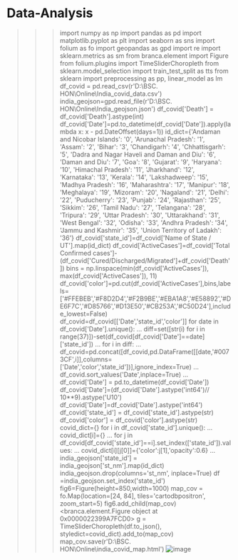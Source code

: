 # Data-Analysis
>>> import numpy as np
>>> import pandas as pd
>>> import matplotlib.pyplot as plt
>>> import seaborn as sns
>>> import folium as fo
>>> import geopandas as gpd
>>> import re
>>> import sklearn.metrics as sm
>>> from branca.element import Figure
>>> from folium.plugins import TimeSliderChoropleth
>>> from sklearn.model_selection import train_test_split as tts
>>> from sklearn import preprocessing as pp, linear_model as lm
>>> df_covid = pd.read_csv(r'D:\BSC. HON\Online\India_covid_data.csv')
>>> india_geojson=gpd.read_file(r'D:\BSC. HON\Online\India_geojson.json')
>>> df_covid['Death'] = df_covid['Death'].astype(int)
>>> df_covid['Date']=pd.to_datetime(df_covid['Date']).apply(lambda x: x - pd.DateOffset(days=1))
>>> id_dict={'Andaman and Nicobar Islands': '0', 'Arunachal Pradesh': '1', 'Assam': '2', 'Bihar': '3', 'Chandigarh': '4', 'Chhattisgarh': '5', 'Dadra and Nagar Haveli and Daman and Diu': '6', 'Daman and Diu': '7', 'Goa': '8', 'Gujarat': '9', 'Haryana': '10', 'Himachal Pradesh': '11', 'Jharkhand': '12', 'Karnataka': '13', 'Kerala': '14', 'Lakshadweep': '15', 'Madhya Pradesh': '16', 'Maharashtra': '17', 'Manipur': '18', 'Meghalaya': '19', 'Mizoram': '20', 'Nagaland': '21', 'Delhi': '22', 'Puducherry': '23', 'Punjab': '24', 'Rajasthan': '25', 'Sikkim': '26', 'Tamil Nadu': '27', 'Telangana': '28', 'Tripura': '29', 'Uttar Pradesh': '30', 'Uttarakhand': '31', 'West Bengal': '32', 'Odisha': '33', 'Andhra Pradesh': '34', 'Jammu and Kashmir': '35', 'Union Territory of Ladakh': '36'}
>>> df_covid['state_id']=df_covid['Name of State / UT'].map(id_dict)
>>> df_covid['ActiveCases']=df_covid['Total Confirmed cases']-(df_covid['Cured/Discharged/Migrated']+df_covid['Death'])
>>> bins = np.linspace(min(df_covid['ActiveCases']), max(df_covid['ActiveCases']), 11)
>>> df_covid['color']=pd.cut(df_covid['ActiveCases'],bins,labels=['#FFEBEB','#F8D2D4','#F2B9BE','#EBA1A8','#E58892','#DE6F7C','#D85766','#D13E50','#CB253A','#C50D24'],include_lowest=False)
>>> df_covid=df_covid[['Date','state_id','color']]
>>> for date in df_covid['Date'].unique():
...     diff=set([str(i) for i in range(37)])-set(df_covid[df_covid['Date']==date]['state_id'])
...     for i in diff:
...         df_covid=pd.concat([df_covid,pd.DataFrame([[date,'#0073CF',i]],columns=['Date','color','state_id'])],ignore_index=True)
...         df_covid.sort_values('Date',inplace=True)
... 
>>> df_covid['Date'] = pd.to_datetime(df_covid['Date'])
>>> df_covid['Date']=(df_covid['Date'].astype('int64')// 10**9).astype('U10')
>>> df_covid['Date']=df_covid['Date'].astype('int64')
>>> df_covid['state_id'] = df_covid['state_id'].astype(str)
>>> df_covid['color'] = df_covid['color'].astype(str)
>>> covid_dict={}
>>> for i in df_covid['state_id'].unique():
...     covid_dict[i]={}
...     for j in df_covid[df_covid['state_id']==i].set_index(['state_id']).values:
...         covid_dict[i][j[0]]={'color':j[1],'opacity':0.6}
... 
>>> india_geojson['state_id'] = india_geojson['st_nm'].map(id_dict)
>>> india_geojson.drop(columns='st_nm', inplace=True)
>>> df =india_geojson.set_index('state_id')
>>> fig6=Figure(height=850,width=1000)
>>> map_cov = fo.Map(location=[24, 84], tiles='cartodbpositron', zoom_start=5)
>>> fig6.add_child(map_cov)
<branca.element.Figure object at 0x0000022399A7FCD0>
>>> g = TimeSliderChoropleth(df.to_json(), styledict=covid_dict).add_to(map_cov)
>>> map_cov.save(r'D:\BSC. HON\Online\india_covid_map.html')
![image](https://user-images.githubusercontent.com/70702006/157858815-efcc9815-abf8-46ca-902a-5e79991c90aa.png)

